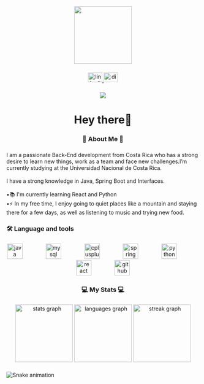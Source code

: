 <div align="center">
  <img height="150" src="https://media.tenor.com/6JptszQgCnkAAAAi/text-work.gif"  />
</div>

###

<div align="center">
  <a href="https://www.linkedin.com/in/kevin-ing-siste/" target="_blank">
    <img src="https://raw.githubusercontent.com/maurodesouza/profile-readme-generator/master/src/assets/icons/social/linkedin/default.svg" width="37" height="25" alt="linkedin logo"  />
  </a>
  <a href="kevinm328" target="_blank">
    <img src="https://raw.githubusercontent.com/maurodesouza/profile-readme-generator/master/src/assets/icons/social/discord/default.svg" width="37" height="25" alt="discord logo"  />
  </a>
</div>

###

<div align="center">
  <img src="https://visitor-badge.laobi.icu/badge?page_id=Kevin-M28.Kevin-M28&left_color=aqua"  />
</div>

###

<h1 align="center">Hey there👋</h1>

###

<h3 align="center">👾 About Me 👾</h3>

###

<p align="left">I am a passionate Back-End development from Costa Rica who has a strong desire to learn new things, work as a team and face new challenges.I’m currently studying at the Universidad Nacional de Costa Rica.<br><br>I have a strong knowledge in Java, Spring Boot and Interfaces.<br><br>•📚 I'm currently learning React and Python<br>•⚡ In my free time, I enjoy going to quiet places like a mountain and staying there for a few days, as well as listening to music and trying new food.</p>

###

<h3 align="left">🛠 Language and tools</h3>

###

<div align="center">
  <img src="https://cdn.jsdelivr.net/gh/devicons/devicon/icons/java/java-original.svg" height="40" alt="java logo"  />
  <img width="53" />
  <img src="https://cdn.jsdelivr.net/gh/devicons/devicon/icons/mysql/mysql-original.svg" height="40" alt="mysql logo"  />
  <img width="53" />
  <img src="https://cdn.jsdelivr.net/gh/devicons/devicon/icons/cplusplus/cplusplus-line.svg" height="40" alt="cplusplus logo"  />
  <img width="53" />
  <img src="https://cdn.jsdelivr.net/gh/devicons/devicon/icons/spring/spring-original.svg" height="40" alt="spring logo"  />
  <img width="53" />
  <img src="https://cdn.jsdelivr.net/gh/devicons/devicon/icons/python/python-original.svg" height="40" alt="python logo"  />
  <img width="53" />
  <img src="https://cdn.jsdelivr.net/gh/devicons/devicon/icons/react/react-original.svg" height="40" alt="react logo"  />
  <img width="53" />
  <img src="https://cdn.jsdelivr.net/gh/devicons/devicon/icons/github/github-original.svg" height="40" alt="github logo"  />
</div>

###

<h3 align="center">💻 My Stats 💻</h3>

###

<div align="center">
  <img src="https://github-readme-stats.vercel.app/api?username=Kevin-M28&hide_title=false&hide_rank=false&show_icons=true&include_all_commits=true&count_private=true&disable_animations=false&theme=dracula&locale=en&hide_border=false&order=1" height="150" alt="stats graph"  />
  <img src="https://github-readme-stats.vercel.app/api/top-langs?username=Kevin-M28&locale=en&hide_title=false&layout=compact&card_width=320&langs_count=5&theme=dracula&hide_border=false&order=2" height="150" alt="languages graph"  />
  <img src="https://streak-stats.demolab.com?user=Kevin-M28&locale=en&mode=daily&theme=dracula&hide_border=false&border_radius=5&order=3" height="150" alt="streak graph"  />
</div>

###

<img src="https://raw.githubusercontent.com/Kevin-M28/Kevin-M28/output/snake.svg" alt="Snake animation" />

###
